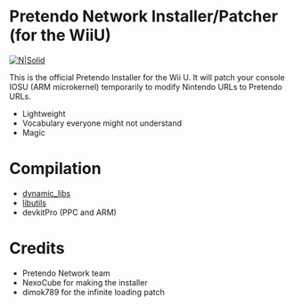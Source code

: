 # Pretendo Network Installer/Patcher (for the WiiU)

[![N|Solid](https://camo.githubusercontent.com/b98196c2347796d66fa669e8510749665ec80ba0/68747470733a2f2f692e696d6775722e636f6d2f5839346237574b2e706e67)](https://pretendo.cc)



This is the official Pretendo Installer for the Wii U. It will patch your console IOSU (ARM microkernel) temporarily to modify Nintendo URLs to Pretendo URLs.

  - Lightweight
  - Vocabulary everyone might not understand
  - Magic

# Compilation

  - [dynamic_libs](https://github.com/Maschell/dynamic_libs/)
  - [libutils](https://github.com/Maschell/libutils/)
  - devkitPro (PPC and ARM)
  
# Credits

  - Pretendo Network team
  - NexoCube for making the installer
  - dimok789 for the infinite loading patch